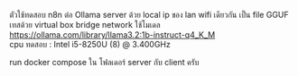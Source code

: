 ตัวใช้ทดสอบ n8n ต่อ Ollama server ด้วย local ip ของ lan wifi เดียวกัน   เป็น file GGUF  
เทสด้วย virtual box bridge network
ใช้โมเดล https://ollama.com/library/llama3.2:1b-instruct-q4_K_M   
cpu ทดสอบ : Intel i5-8250U (8) @ 3.400GHz


run docker compose ใน โฟลเดอร์ server กับ client ครับ
